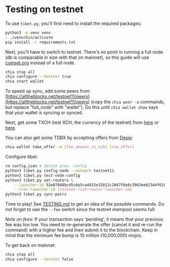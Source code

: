 # Testing on testnet

To use `tibet.py`, you'll first need to install the required packages:

```bash
python3 -m venv venv
. ./venv/bin/activate
pip install -r requirements.txt
```

Next, you'll have to switch to testnet. There's no point in running a full node (db is comparable in size with that on mainnet), so this guide will use [coinset.org](https://www.coinset.org/) instead of a full node.

```bash
chia stop all
chia configure --testnet true
chia start wallet
```

To speed up sync, add some peers from [https://alltheblocks.net/testnet11/peers](https://alltheblocks.net/testnet11/peers) (copy the `chia peer -a` commands, but replace "full_node" with "wallet"). Do this until `chia wallet show` says that your wallet is syncing or synced.

Next, get some TXCH (test XCH, the currency of the testnet) from [here](https://xchdev.com/#!faucet.md) or [here](https://testnet11-faucet.chia.net/).

You can also get some TDBX by accepting offers from [Dexie](https://testnet.dexie.space/offers/TDBX/TXCH):
```bash
chia wallet take_offer -m [fee_amount_in_xch] [raw_offer]
```

Configure tibet:
```bash
rm config.json # delete prev. config
python3 tibet.py config-node --network testnet11
python3 tibet.py test-node-config
python3 tibet.py set-routers \
    --launcher-id 52e07048bcd5c6a5cad415e32012c2047f8e8c3963ee02344f61804c6543dfc6 \
    --rcat-launcher-id [testnet-rcat-router-launcher-id]
python3 tibet.py sync-pairs
```

Time to play! See [TESTING.md](TESTING.md) to get an idea of the possible commands. Do not forget to use the `--fee` switch since the testnet mempool seems full.

*Note on fees*: If your transaction says 'pending', it means that your previous fee was too low. You need to re-generate the offer (cancel it and re-run the command) with a higher fee and then submit it to the blockchain. Keep in mind that the minimum fee bump is 10 million (10,000,000) mojos.

To get back on mainnet:
```bash
chia stop all
chia configure --testnet false
```
